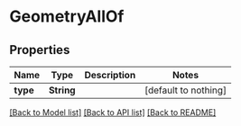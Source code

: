 # GeometryAllOf


## Properties
Name | Type | Description | Notes
------------ | ------------- | ------------- | -------------
**type** | **String** |  | [default to nothing]


[[Back to Model list]](../README.md#models) [[Back to API list]](../README.md#api-endpoints) [[Back to README]](../README.md)


